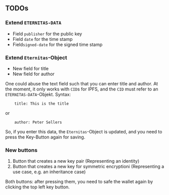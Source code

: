 ## TODOs ##


### Extend `ETERNITAS-DATA` ###

   - Field `publisher` for the public key
   - Field `date`  for the time stamp 
   - Field`signed-date` for the signed time stamp

### Extend `Eternitas`-Object ###

  - New field for title
  - New field for author

One could abuse the text field such that you can enter title and author. At the moment, 
it only works with `CID`s for IPFS, and the `CID` must refer to an
`ETERNITAS-DATA`-Objekt. Syntax:

        title: This is the title
        
or

        author: Peter Sellers
        
So, if you enter this data, the `Eternitas`-Object is updated, and you need to press
the Key-Button again for saving.
        

### New buttons ###

1. Button that creates a new key pair (Representing an identity)
2. Button that creates a new key for symmetric encryptioni (Representing a use case, e.g. an inheritance case)

Both buttons: after pressing them, you need to safe the wallet again by clicking the top left key button. 


















